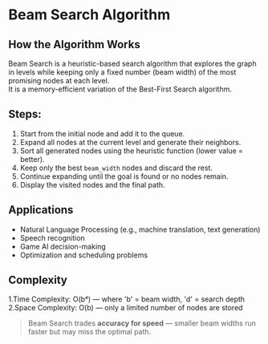 #  Beam Search Algorithm

## How the Algorithm Works
Beam Search is a heuristic-based search algorithm that explores the graph in levels while keeping only a fixed number (beam width) of the most promising nodes at each level.  
It is a memory-efficient variation of the Best-First Search algorithm.

## Steps:
1. Start from the initial node and add it to the queue.  
2. Expand all nodes at the current level and generate their neighbors.  
3. Sort all generated nodes using the heuristic function (lower value = better).  
4. Keep only the best `beam_width` nodes and discard the rest.  
5. Continue expanding until the goal is found or no nodes remain.  
6. Display the visited nodes and the final path.

##  Applications
- Natural Language Processing (e.g., machine translation, text generation)  
- Speech recognition  
- Game AI decision-making  
- Optimization and scheduling problems  

##  Complexity
1.Time Complexity: O(bᵈ) — where 'b' = beam width, 'd' = search depth  
2.Space Complexity: O(b) — only a limited number of nodes are stored  

> Beam Search trades **accuracy for speed** — smaller beam widths run faster but may miss the optimal path.


